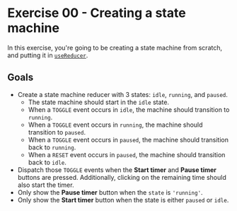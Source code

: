# Exercise 00 - Creating a state machine

In this exercise, you're going to be creating a state machine from scratch, and putting it in [`useReducer`](https://reactjs.org/docs/hooks-reference.html#usereducer).

## Goals

- Create a state machine reducer with 3 states: `idle`, `running`, and `paused`.
  - The state machine should start in the `idle` state.
  - When a `TOGGLE` event occurs in `idle`, the machine should transition to `running`.
  - When a `TOGGLE` event occurs in `running`, the machine should transition to `paused`.
  - When a `TOGGLE` event occurs in `paused`, the machine should transition back to `running`.
  - When a `RESET` event occurs in `paused`, the machine should transition back to `idle`.
- Dispatch those `TOGGLE` events when the **Start timer** and **Pause timer** buttons are pressed. Additionally, clicking on the remaining time should also start the timer.
- Only show the **Pause timer** button when the `state` is `'running'`.
- Only show the **Start timer** button when the state is either `paused` or `idle`.
